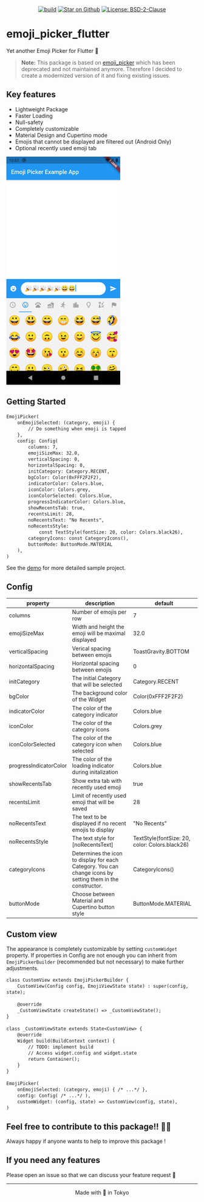 <p align="center">
<a href="https://github.com/fintasys/emoji_picker_flutter/actions"><img src="https://github.com/fintasys/emoji_picker_flutter/workflows/emoji_picker_flutter/badge.svg" alt="build"></a>
<a href="https://github.com/fintasys/emoji_picker_flutter"><img src="https://img.shields.io/github/stars/fintasys/emoji_picker_flutter.svg?style=flat&logo=github&colorB=deeppink&label=stars" alt="Star on Github"></a>
<a href="https://opensource.org/licenses/BSD-2-Clause"><img src="https://img.shields.io/badge/License-BSD%202--Clause-orange.svg" alt="License: BSD-2-Clause"></a>
</p>

# emoji_picker_flutter

Yet another Emoji Picker for Flutter 🤩

  > **Note:** This package is based on [emoji_picker](https://pub.dev/packages/emoji_picker) which has been deprecated and not maintained anymore. Therefore I decided to create a modernized version of it and fixing existing issues.

## Key features
- Lightweight Package
- Faster Loading
- Null-safety
- Completely customizable
- Material Design and Cupertino mode
- Emojis that cannot be displayed are filtered out (Android Only)
- Optional recently used emoji tab

<img src="screenshot/screenshot.png" width="300">

## Getting Started

```
EmojiPicker(
    onEmojiSelected: (category, emoji) {
        // Do something when emoji is tapped
    },
    config: Config(
        columns: 7,
        emojiSizeMax: 32.0,
        verticalSpacing: 0,
        horizontalSpacing: 0,
        initCategory: Category.RECENT,
        bgColor: Color(0xFFF2F2F2),
        indicatorColor: Colors.blue,
        iconColor: Colors.grey,
        iconColorSelected: Colors.blue,
        progressIndicatorColor: Colors.blue,
        showRecentsTab: true,
        recentsLimit: 28,
        noRecentsText: "No Recents",
        noRecentsStyle:
            const TextStyle(fontSize: 20, color: Colors.black26),
        categoryIcons: const CategoryIcons(),
        buttonMode: ButtonMode.MATERIAL
    ),
)
```
See the [demo](https://github.com/Fintasys/emoji_picker_flutter/blob/master/example/lib/main.dart) for more detailed sample project.
  
## Config

| property        | description                                                        | default    |
| --------------- | ------------------------------------------------------------------ |------------|
| columns             | Number of emojis per row                                       |7    |
| emojiSizeMax     | Width and height the emoji will be maximal displayed                 |32.0  |
| verticalSpacing         | Verical spacing between emojis | ToastGravity.BOTTOM    |
| horizontalSpacing | Horizontal spacing between emojis                                                 | 0     |
| initCategory         | The initial Category that will be selected                                                         |Category.RECENT   |
| bgColor       | The background color of the Widget                                                       |Color(0xFFF2F2F2)    |
| indicatorColor        | The color of the category indicator                                                       | Colors.blue      |
| iconColor    | The color of the category icons                                                       | Colors.grey      |
| iconColorSelected      | The color of the category icon when selected                                                 | Colors.blue |
| progressIndicatorColor     | The color of the loading indicator during initalization                                | Colors.blue     |
| showRecentsTab     | Show extra tab with recently used emoji                                | true     |
| recentsLimit     | Limit of recently used emoji that will be saved                                | 28     |
| noRecentsText     | The text to be displayed if no recent emojis to display                                | "No Recents"     |
| noRecentsStyle     | The text style for [noRecentsText]                                | TextStyle(fontSize:  20, color:  Colors.black26)     |
| categoryIcons     | Determines the icon to display for each Category. You can change icons by setting them in the constructor.                               | CategoryIcons()     |
| buttonMode     | Choose between Material and Cupertino button style                                | ButtonMode.MATERIAL     |

## Custom view
The appearance is completely customizable by setting `customWidget` property. If properties in Config are not enough you can inherit from `EmojiPickerBuilder` (recommended but not necessary) to make further adjustments. 
```
class CustomView extends EmojiPickerBuilder {
    CustomView(Config config, EmojiViewState state) : super(config, state);

    @override
    _CustomViewState createState() => _CustomViewState();
}

class _CustomViewState extends State<CustomView> {
    @override
    Widget build(BuildContext context) {
        // TODO: implement build
        // Access widget.config and widget.state
        return Container();
    }
}

EmojiPicker(
    onEmojiSelected: (category, emoji) { /* ...*/ },
    config: Config( /* ...*/ ),
    customWidget: (config, state) => CustomView(config, state),
)
```
## Feel free to contribute to this package!! 🙇‍♂️
Always happy if anyone wants to help to improve this package !

## If you need any features 
Please open an issue so that we can discuss your feature request 🙏
___
<center>Made with 💙 in Tokyo</center>